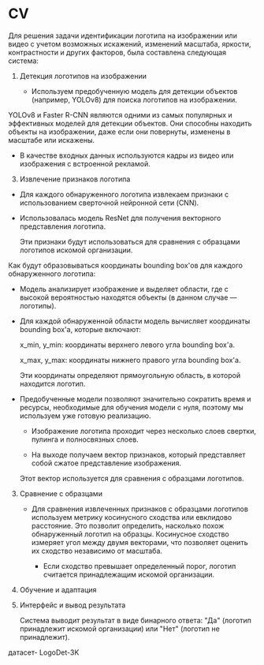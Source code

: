 # CV

Для решения задачи идентификации логотипа на изображении или видео с учетом возможных искажений, изменений масштаба, яркости, контрастности и других факторов, была составлена следующая система:


1. Детекция логотипов на изображении


   - Используем предобученную модель для детекции объектов (например, YOLOv8) для поиска логотипов на изображении.
   
YOLOv8 и Faster R-CNN являются одними из самых популярных и эффективных моделей для детекции объектов. Они способны находить объекты на изображении, даже если они повернуты, изменены в масштабе или искажены.

   - В качестве входных данных используются кадры из видео или изображения с встроенной рекламой.

3. Извлечение признаков логотипа

   
  - Для каждого обнаруженного логотипа извлекаем признаки с использованием сверточной нейронной сети (CNN). 
  
- Использовалась модель ResNet для получения векторного представления логотипа.

   Эти признаки будут использоваться для сравнения с образцами логотипов искомой организации.
     
Как будут образовываться координаты bounding box'ов для каждого обнаруженного логотипа:

- Модель анализирует изображение и выделяет области, где с высокой вероятностью находятся объекты (в данном случае — логотипы).
  
- Для каждой обнаруженной области модель вычисляет координаты bounding box'а, которые включают:

     x_min, y_min: координаты верхнего левого угла bounding box'а.
  
     x_max, y_max: координаты нижнего правого угла bounding box'а.
  
  Эти координаты определяют прямоугольную область, в которой находится логотип.

- Предобученные модели позволяют значительно сократить время и ресурсы, необходимые для обучения модели с нуля, поэтому мы используем уже готовую реализацию.

  - Изображение логотипа проходит через несколько слоев свертки, пулинга и полносвязных слоев.
  
  - На выходе получаем вектор признаков, который представляет собой сжатое представление изображения.
  
  Этот вектор используется для сравнения с образцами логотипов.

3. Сравнение с образцами
   
   - Для сравнения извлеченных признаков с образцами логотипов используем метрику косинусного сходства или евклидово расстояние. Это позволит определить, насколько похож обнаруженный логотип на образцы.
Косинусное сходство измеряет угол между двумя векторами, что позволяет оценить их сходство независимо от масштаба.

     - Если сходство превышает определенный порог, логотип считается принадлежащим искомой организации.

4. Обучение и адаптация

5. Интерфейс и вывод результата
   
   Система выводит результат в виде бинарного ответа: "Да" (логотип принадлежит искомой организации) или "Нет" (логотип не принадлежит).

датасет- LogoDet-3K

